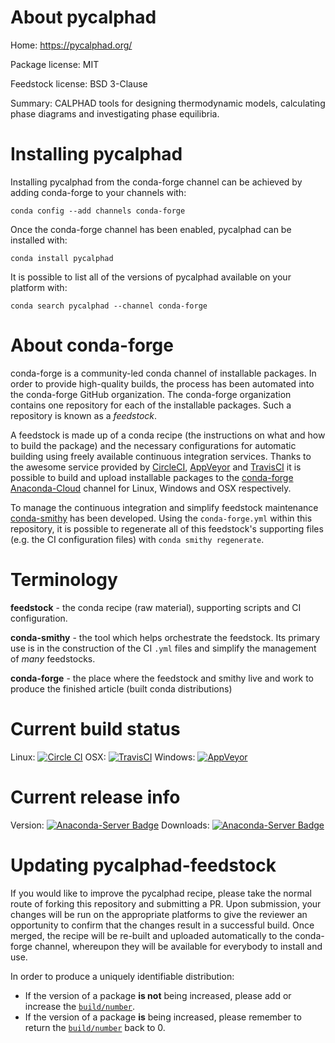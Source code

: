 About pycalphad
===============

Home: https://pycalphad.org/

Package license: MIT

Feedstock license: BSD 3-Clause

Summary: CALPHAD tools for designing thermodynamic models, calculating phase diagrams and investigating phase equilibria.



Installing pycalphad
====================

Installing pycalphad from the conda-forge channel can be achieved by adding conda-forge to your channels with:

```
conda config --add channels conda-forge
```

Once the conda-forge channel has been enabled, pycalphad can be installed with:

```
conda install pycalphad
```

It is possible to list all of the versions of pycalphad available on your platform with:

```
conda search pycalphad --channel conda-forge
```


About conda-forge
=================

conda-forge is a community-led conda channel of installable packages.
In order to provide high-quality builds, the process has been automated into the
conda-forge GitHub organization. The conda-forge organization contains one repository
for each of the installable packages. Such a repository is known as a *feedstock*.

A feedstock is made up of a conda recipe (the instructions on what and how to build
the package) and the necessary configurations for automatic building using freely
available continuous integration services. Thanks to the awesome service provided by
[CircleCI](https://circleci.com/), [AppVeyor](http://www.appveyor.com/)
and [TravisCI](https://travis-ci.org/) it is possible to build and upload installable
packages to the [conda-forge](https://anaconda.org/conda-forge)
[Anaconda-Cloud](http://docs.anaconda.org/) channel for Linux, Windows and OSX respectively.

To manage the continuous integration and simplify feedstock maintenance
[conda-smithy](http://github.com/conda-forge/conda-smithy) has been developed.
Using the ``conda-forge.yml`` within this repository, it is possible to regenerate all of
this feedstock's supporting files (e.g. the CI configuration files) with ``conda smithy regenerate``.


Terminology
===========

**feedstock** - the conda recipe (raw material), supporting scripts and CI configuration.

**conda-smithy** - the tool which helps orchestrate the feedstock.
                   Its primary use is in the construction of the CI ``.yml`` files
                   and simplify the management of *many* feedstocks.

**conda-forge** - the place where the feedstock and smithy live and work to
                  produce the finished article (built conda distributions)

Current build status
====================

Linux: [![Circle CI](https://circleci.com/gh/conda-forge/pycalphad-feedstock.svg?style=svg)](https://circleci.com/gh/conda-forge/pycalphad-feedstock)
OSX: [![TravisCI](https://travis-ci.org/conda-forge/pycalphad-feedstock.svg?branch=master)](https://travis-ci.org/conda-forge/pycalphad-feedstock)
Windows: [![AppVeyor](https://ci.appveyor.com/api/projects/status/github/conda-forge/pycalphad-feedstock?svg=True)](https://ci.appveyor.com/project/conda-forge/pycalphad-feedstock/branch/master)

Current release info
====================
Version: [![Anaconda-Server Badge](https://anaconda.org/conda-forge/pycalphad/badges/version.svg)](https://anaconda.org/conda-forge/pycalphad)
Downloads: [![Anaconda-Server Badge](https://anaconda.org/conda-forge/pycalphad/badges/downloads.svg)](https://anaconda.org/conda-forge/pycalphad)


Updating pycalphad-feedstock
============================

If you would like to improve the pycalphad recipe, please take the normal
route of forking this repository and submitting a PR. Upon submission, your changes will
be run on the appropriate platforms to give the reviewer an opportunity to confirm that the
changes result in a successful build. Once merged, the recipe will be re-built and uploaded
automatically to the conda-forge channel, whereupon they will be available for everybody to
install and use.

In order to produce a uniquely identifiable distribution:
 * If the version of a package **is not** being increased, please add or increase
   the [``build/number``](http://conda.pydata.org/docs/building/meta-yaml.html#build-number-and-string).
 * If the version of a package **is** being increased, please remember to return
   the [``build/number``](http://conda.pydata.org/docs/building/meta-yaml.html#build-number-and-string)
   back to 0.
